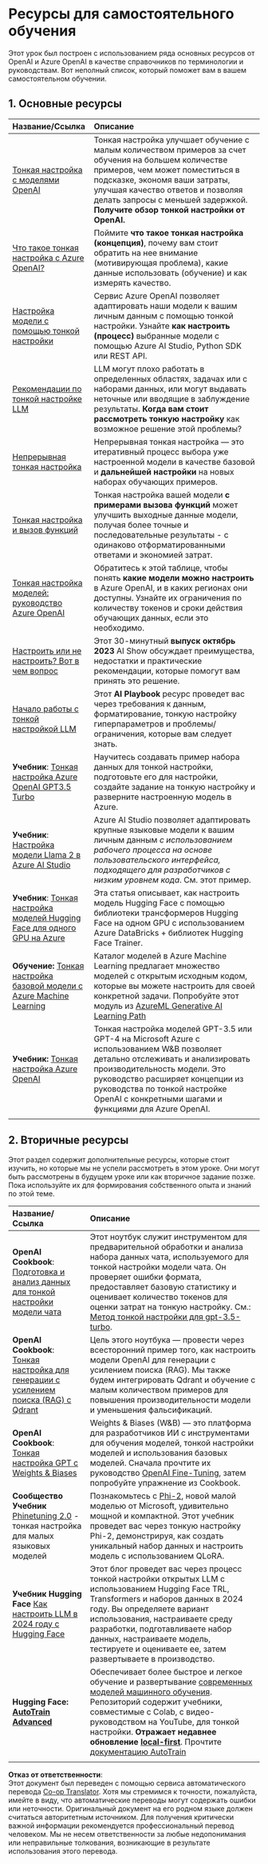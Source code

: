 <!--
CO_OP_TRANSLATOR_METADATA:
{
  "original_hash": "c2f423d1402f71ca3869ec135bb77d16",
  "translation_date": "2025-05-20T08:26:34+00:00",
  "source_file": "18-fine-tuning/RESOURCES.md",
  "language_code": "ru"
}
-->
# Ресурсы для самостоятельного обучения

Этот урок был построен с использованием ряда основных ресурсов от OpenAI и Azure OpenAI в качестве справочников по терминологии и руководствам. Вот неполный список, который поможет вам в вашем самостоятельном обучении.

## 1. Основные ресурсы

| Название/Ссылка                                                                                                                                                                                                                   | Описание                                                                                                                                                                                                                                                                                                                   |
| :--------------------------------------------------------------------------------------------------------------------------------------------------------------------------------------------------------------------------- | :---------------------------------------------------------------------------------------------------------------------------------------------------------------------------------------------------------------------------------------------------------------------------------------------------------------------------- |
| [Тонкая настройка с моделями OpenAI](https://platform.openai.com/docs/guides/fine-tuning?WT.mc_id=academic-105485-koreyst)                                                                                                       | Тонкая настройка улучшает обучение с малым количеством примеров за счет обучения на большем количестве примеров, чем может поместиться в подсказке, экономя ваши затраты, улучшая качество ответов и позволяя делать запросы с меньшей задержкой. **Получите обзор тонкой настройки от OpenAI.**                                                                                    |
| [Что такое тонкая настройка с Azure OpenAI?](https://learn.microsoft.com/azure/ai-services/openai/concepts/fine-tuning-considerations#what-is-fine-tuning-with-azure-openai?WT.mc_id=academic-105485-koreyst)                   | Поймите **что такое тонкая настройка (концепция)**, почему вам стоит обратить на нее внимание (мотивирующая проблема), какие данные использовать (обучение) и как измерять качество.                                                                                                                                                                           |
| [Настройка модели с помощью тонкой настройки](https://learn.microsoft.com/azure/ai-services/openai/how-to/fine-tuning?tabs=turbo%2Cpython&pivots=programming-language-studio#continuous-fine-tuning?WT.mc_id=academic-105485-koreyst) | Сервис Azure OpenAI позволяет адаптировать наши модели к вашим личным данным с помощью тонкой настройки. Узнайте **как настроить (процесс)** выбранные модели с помощью Azure AI Studio, Python SDK или REST API.                                                                                                                                |
| [Рекомендации по тонкой настройке LLM](https://learn.microsoft.com/ai/playbook/technology-guidance/generative-ai/working-with-llms/fine-tuning-recommend?WT.mc_id=academic-105485-koreyst)                                    | LLM могут плохо работать в определенных областях, задачах или с наборами данных, или могут выдавать неточные или вводящие в заблуждение результаты. **Когда вам стоит рассмотреть тонкую настройку** как возможное решение этой проблемы?                                                                                                                                  |
| [Непрерывная тонкая настройка](https://learn.microsoft.com/azure/ai-services/openai/how-to/fine-tuning?tabs=turbo%2Cpython&pivots=programming-language-studio#continuous-fine-tuning?WT.mc_id=academic-105485-koreyst)             | Непрерывная тонкая настройка — это итеративный процесс выбора уже настроенной модели в качестве базовой и **дальнейшей настройки** на новых наборах обучающих примеров.                                                                                                                                                     |
| [Тонкая настройка и вызов функций](https://learn.microsoft.com/azure/ai-services/openai/how-to/fine-tuning-functions?WT.mc_id=academic-105485-koreyst)                                                                       | Тонкая настройка вашей модели **с примерами вызова функций** может улучшить выходные данные модели, получая более точные и последовательные результаты - с одинаково отформатированными ответами и экономией затрат.                                                                                                                                        |
| [Тонкая настройка моделей: руководство Azure OpenAI](https://learn.microsoft.com/azure/ai-services/openai/concepts/models#fine-tuning-models?WT.mc_id=academic-105485-koreyst)                                                        | Обратитесь к этой таблице, чтобы понять **какие модели можно настроить** в Azure OpenAI, и в каких регионах они доступны. Узнайте их ограничения по количеству токенов и сроки действия обучающих данных, если это необходимо.                                                                                                                            |
| [Настроить или не настроить? Вот в чем вопрос](https://learn.microsoft.com/shows/ai-show/to-fine-tune-or-not-fine-tune-that-is-the-question?WT.mc_id=academic-105485-koreyst)                                      | Этот 30-минутный **выпуск октябрь 2023** AI Show обсуждает преимущества, недостатки и практические рекомендации, которые помогут вам принять это решение.                                                                                                                                                                                        |
| [Начало работы с тонкой настройкой LLM](https://learn.microsoft.com/ai/playbook/technology-guidance/generative-ai/working-with-llms/fine-tuning-recommend?WT.mc_id=academic-105485-koreyst)                                             | Этот **AI Playbook** ресурс проведет вас через требования к данным, форматирование, тонкую настройку гиперпараметров и проблемы/ограничения, которые вам следует знать.                                                                                                                                                                         |
| **Учебник**: [Тонкая настройка Azure OpenAI GPT3.5 Turbo](https://learn.microsoft.com/azure/ai-services/openai/tutorials/fine-tune?tabs=python%2Ccommand-line?WT.mc_id=academic-105485-koreyst)                                  | Научитесь создавать пример набора данных для тонкой настройки, подготовьте его для настройки, создайте задание на тонкую настройку и разверните настроенную модель в Azure.                                                                                                                                                                                    |
| **Учебник**: [Настройка модели Llama 2 в Azure AI Studio](https://learn.microsoft.com/azure/ai-studio/how-to/fine-tune-model-llama?WT.mc_id=academic-105485-koreyst)                                                      | Azure AI Studio позволяет адаптировать крупные языковые модели к вашим личным данным _с использованием рабочего процесса на основе пользовательского интерфейса, подходящего для разработчиков с низким уровнем кода_. См. этот пример.                                                                                                                                                               |
| **Учебник**: [Тонкая настройка моделей Hugging Face для одного GPU на Azure](https://learn.microsoft.com/azure/databricks/machine-learning/train-model/huggingface/fine-tune-model?WT.mc_id=academic-105485-koreyst)               | Эта статья описывает, как настроить модель Hugging Face с помощью библиотеки трансформеров Hugging Face на одном GPU с использованием Azure DataBricks + библиотек Hugging Face Trainer.                                                                                                                                                |
| **Обучение:** [Тонкая настройка базовой модели с Azure Machine Learning](https://learn.microsoft.com/training/modules/finetune-foundation-model-with-azure-machine-learning/?WT.mc_id=academic-105485-koreyst)         | Каталог моделей в Azure Machine Learning предлагает множество моделей с открытым исходным кодом, которые вы можете настроить для своей конкретной задачи. Попробуйте этот модуль из [AzureML Generative AI Learning Path](https://learn.microsoft.com/training/paths/work-with-generative-models-azure-machine-learning/?WT.mc_id=academic-105485-koreyst) |
| **Учебник:** [Тонкая настройка Azure OpenAI](https://docs.wandb.ai/guides/integrations/azure-openai-fine-tuning?WT.mc_id=academic-105485-koreyst)                                                                                | Тонкая настройка моделей GPT-3.5 или GPT-4 на Microsoft Azure с использованием W&B позволяет детально отслеживать и анализировать производительность модели. Это руководство расширяет концепции из руководства по тонкой настройке OpenAI с конкретными шагами и функциями для Azure OpenAI.                                                                         |
|                                                                                                                                                                                                                              |                                                                                                                                                                                                                                                                                                                               |

## 2. Вторичные ресурсы

Этот раздел содержит дополнительные ресурсы, которые стоит изучить, но которые мы не успели рассмотреть в этом уроке. Они могут быть рассмотрены в будущем уроке или как вторичное задание позже. Пока используйте их для формирования собственного опыта и знаний по этой теме.

| Название/Ссылка                                                                                                                                                                                                            | Описание                                                                                                                                                                                                                                                                                                                                                                                                                                                                                                                 |
| :-------------------------------------------------------------------------------------------------------------------------------------------------------------------------------------------------------------------- | :-------------------------------------------------------------------------------------------------------------------------------------------------------------------------------------------------------------------------------------------------------------------------------------------------------------------------------------------------------------------------------------------------------------------------------------------------------------------------------------------------------------------------- |
| **OpenAI Cookbook**: [Подготовка и анализ данных для тонкой настройки модели чата](https://cookbook.openai.com/examples/chat_finetuning_data_prep?WT.mc_id=academic-105485-koreyst)                                      | Этот ноутбук служит инструментом для предварительной обработки и анализа набора данных чата, используемого для тонкой настройки модели чата. Он проверяет ошибки формата, предоставляет базовую статистику и оценивает количество токенов для оценки затрат на тонкую настройку. См.: [Метод тонкой настройки для gpt-3.5-turbo](https://platform.openai.com/docs/guides/fine-tuning?WT.mc_id=academic-105485-koreyst).                                                                                                                                                                   |
| **OpenAI Cookbook**: [Тонкая настройка для генерации с усилением поиска (RAG) с Qdrant](https://cookbook.openai.com/examples/fine-tuned_qa/ft_retrieval_augmented_generation_qdrant?WT.mc_id=academic-105485-koreyst) | Цель этого ноутбука — провести через всесторонний пример того, как настроить модели OpenAI для генерации с усилением поиска (RAG). Мы также будем интегрировать Qdrant и обучение с малым количеством примеров для повышения производительности модели и уменьшения фальсификаций.                                                                                                                                                                                                                                                                |
| **OpenAI Cookbook**: [Тонкая настройка GPT с Weights & Biases](https://cookbook.openai.com/examples/third_party/gpt_finetuning_with_wandb?WT.mc_id=academic-105485-koreyst)                                             | Weights & Biases (W&B) — это платформа для разработчиков ИИ с инструментами для обучения моделей, тонкой настройки моделей и использования базовых моделей. Сначала прочтите их руководство [OpenAI Fine-Tuning](https://docs.wandb.ai/guides/integrations/openai-fine-tuning/?WT.mc_id=academic-105485-koreyst), затем попробуйте упражнение из Cookbook.                                                                                                                                                                                                                  |
| **Сообщество Учебник** [Phinetuning 2.0](https://huggingface.co/blog/g-ronimo/phinetuning?WT.mc_id=academic-105485-koreyst) - тонкая настройка для малых языковых моделей                                                   | Познакомьтесь с [Phi-2](https://www.microsoft.com/research/blog/phi-2-the-surprising-power-of-small-language-models/?WT.mc_id=academic-105485-koreyst), новой малой моделью от Microsoft, удивительно мощной и компактной. Этот учебник проведет вас через тонкую настройку Phi-2, демонстрируя, как создать уникальный набор данных и настроить модель с использованием QLoRA.                                                                                                                                                                       |
| **Учебник Hugging Face** [Как настроить LLM в 2024 году с Hugging Face](https://www.philschmid.de/fine-tune-llms-in-2024-with-trl?WT.mc_id=academic-105485-koreyst)                                               | Этот блог проведет вас через процесс тонкой настройки открытых LLM с использованием Hugging Face TRL, Transformers и наборов данных в 2024 году. Вы определяете вариант использования, настраиваете среду разработки, подготавливаете набор данных, настраиваете модель, тестируете и оцениваете ее, затем развертываете в производство.                                                                                                                                                                                                                                                                |
| **Hugging Face: [AutoTrain Advanced](https://github.com/huggingface/autotrain-advanced?WT.mc_id=academic-105485-koreyst)**                                                                                            | Обеспечивает более быстрое и легкое обучение и развертывание [современных моделей машинного обучения](https://twitter.com/abhi1thakur/status/1755167674894557291?WT.mc_id=academic-105485-koreyst). Репозиторий содержит учебники, совместимые с Colab, с видео-руководством на YouTube, для тонкой настройки. **Отражает недавнее обновление [local-first](https://twitter.com/abhi1thakur/status/1750828141805777057?WT.mc_id=academic-105485-koreyst)**. Прочтите [документацию AutoTrain](https://huggingface.co/autotrain?WT.mc_id=academic-105485-koreyst) |
|                                                                                                                                                                                                                       |                                                                                                                                                                                                                                                                                                                                                                                                                                                                                                                             |

**Отказ от ответственности**:  
Этот документ был переведен с помощью сервиса автоматического перевода [Co-op Translator](https://github.com/Azure/co-op-translator). Хотя мы стремимся к точности, пожалуйста, имейте в виду, что автоматические переводы могут содержать ошибки или неточности. Оригинальный документ на его родном языке должен считаться авторитетным источником. Для получения критически важной информации рекомендуется профессиональный перевод человеком. Мы не несем ответственности за любые недопонимания или неправильные толкования, возникающие в результате использования этого перевода.